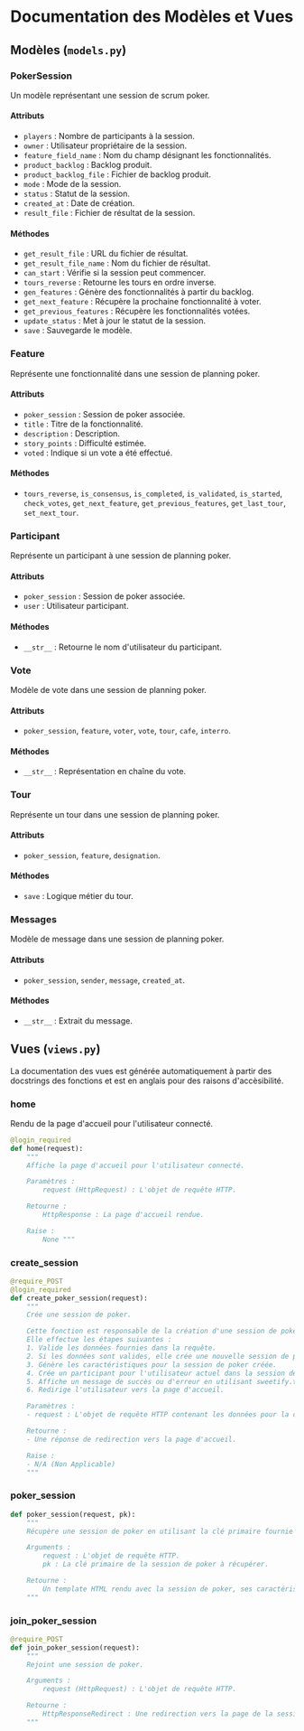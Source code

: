 # **Documentation des Modèles et Vues**

## Modèles (`models.py`)

### PokerSession

Un modèle représentant une session de scrum poker.

#### Attributs

- `players` : Nombre de participants à la session.
- `owner` : Utilisateur propriétaire de la session.
- `feature_field_name` : Nom du champ désignant les fonctionnalités.
- `product_backlog` : Backlog produit.
- `product_backlog_file` : Fichier de backlog produit.
- `mode` : Mode de la session.
- `status` : Statut de la session.
- `created_at` : Date de création.
- `result_file` : Fichier de résultat de la session.

#### Méthodes

- `get_result_file` : URL du fichier de résultat.
- `get_result_file_name` : Nom du fichier de résultat.
- `can_start` : Vérifie si la session peut commencer.
- `tours_reverse` : Retourne les tours en ordre inverse.
- `gen_features` : Génère des fonctionnalités à partir du backlog.
- `get_next_feature` : Récupère la prochaine fonctionnalité à voter.
- `get_previous_features` : Récupère les fonctionnalités votées.
- `update_status` : Met à jour le statut de la session.
- `save` : Sauvegarde le modèle.

### Feature

Représente une fonctionnalité dans une session de planning poker.

#### Attributs

- `poker_session` : Session de poker associée.
- `title` : Titre de la fonctionnalité.
- `description` : Description.
- `story_points` : Difficulté estimée.
- `voted` : Indique si un vote a été effectué.

#### Méthodes

- `tours_reverse`, `is_consensus`, `is_completed`, `is_validated`, `is_started`, `check_votes`, `get_next_feature`, `get_previous_features`, `get_last_tour`, `set_next_tour`.

### Participant

Représente un participant à une session de planning poker.

#### Attributs

- `poker_session` : Session de poker associée.
- `user` : Utilisateur participant.

#### Méthodes

- `__str__` : Retourne le nom d'utilisateur du participant.

### Vote

Modèle de vote dans une session de planning poker.

#### Attributs

- `poker_session`, `feature`, `voter`, `vote`, `tour`, `cafe`, `interro`.

#### Méthodes

- `__str__` : Représentation en chaîne du vote.

### Tour

Représente un tour dans une session de planning poker.

#### Attributs

- `poker_session`, `feature`, `designation`.

#### Méthodes

- `save` : Logique métier du tour.

### Messages

Modèle de message dans une session de planning poker.

#### Attributs

- `poker_session`, `sender`, `message`, `created_at`.

#### Méthodes

- `__str__` : Extrait du message.

## Vues (`views.py`)

La documentation des vues est générée automatiquement à partir des docstrings des fonctions et est en anglais pour des raisons d'accèsibilité.

### home

Rendu de la page d'accueil pour l'utilisateur connecté.

```python
@login_required
def home(request):
    """
    Affiche la page d'accueil pour l'utilisateur connecté.

    Paramètres :
        request (HttpRequest) : L'objet de requête HTTP.

    Retourne :
        HttpResponse : La page d'accueil rendue.

    Raise :
        None """
```

### create_session

```python
@require_POST
@login_required
def create_poker_session(request):
    """
    Crée une session de poker.

    Cette fonction est responsable de la création d'une session de poker en fonction des données fournies dans la requête.
    Elle effectue les étapes suivantes :
    1. Valide les données fournies dans la requête.
    2. Si les données sont valides, elle crée une nouvelle session de poker avec l'utilisateur actuel comme propriétaire.
    3. Génère les caractéristiques pour la session de poker créée.
    4. Crée un participant pour l'utilisateur actuel dans la session de poker.
    5. Affiche un message de succès ou d'erreur en utilisant sweetify.toast.
    6. Redirige l'utilisateur vers la page d'accueil.

    Paramètres :
    - request : L'objet de requête HTTP contenant les données pour la création de la session de poker.

    Retourne :
    - Une réponse de redirection vers la page d'accueil.

    Raise :
    - N/A (Non Applicable)
    """

```

### poker_session

```python
def poker_session(request, pk):
    """
    Récupère une session de poker en utilisant la clé primaire fournie et effectue diverses opérations dessus.

    Arguments :
        request : L'objet de requête HTTP.
        pk : La clé primaire de la session de poker à récupérer.

    Retourne :
        Un template HTML rendu avec la session de poker, ses caractéristiques et ses participants.
    """


```

### join_poker_session

```python
@require_POST
def join_poker_session(request):
    """
    Rejoint une session de poker.

    Arguments :
        request (HttpRequest) : L'objet de requête HTTP.

    Retourne :
        HttpResponseRedirect : Une redirection vers la page de la session de poker.
    """


```
